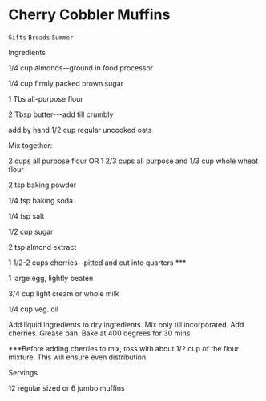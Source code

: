 # Cherry Cobbler Muffins

`Gifts` `Breads` `Summer`

 

  Ingredients  

  1/4 cup almonds--ground in food processor

1/4 cup firmly packed brown sugar

1 Tbs all-purpose flour

2 Tbsp butter---add till crumbly

add by hand 1/2 cup regular uncooked oats

Mix together:

2 cups all purpose flour OR 1 2/3 cups all purpose and 1/3 cup whole wheat flour

2 tsp baking powder

1/4 tsp baking soda

1/4 tsp salt

1/2 cup sugar

2 tsp almond extract

1 1/2-2 cups cherries--pitted and cut into quarters ***

1 large egg, lightly beaten

3/4 cup light cream or whole milk

1/4 cup veg. oil

Add liquid ingredients to dry ingredients. Mix only till incorporated. Add cherries. Grease pan. Bake at 400 degrees for 30 mins.

***Before adding cherries to mix, toss with about 1/2 cup of the flour mixture. This will ensure even distribution.  

   Servings  

  12 regular sized or 6 jumbo muffins  

 

